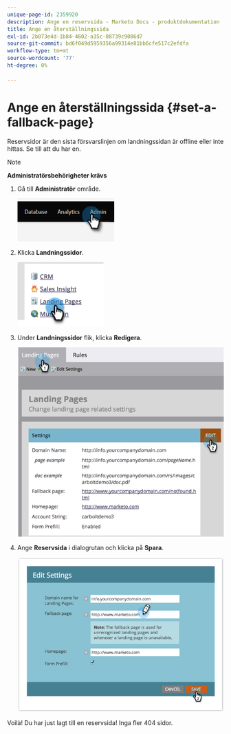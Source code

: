 ```yaml
---
unique-page-id: 2359920
description: Ange en reservsida - Marketo Docs - produktdokumentation
title: Ange en återställningssida
exl-id: 2b073e4d-1b84-4602-a35c-08739c9086d7
source-git-commit: bd6f049d5959356a99314e81bb6cfe517c2efdfa
workflow-type: tm+mt
source-wordcount: '77'
ht-degree: 0%

---
```


# Ange en återställningssida {#set-a-fallback-page}

Reservsidor är den sista försvarslinjen om landningssidan är offline eller inte hittas. Se till att du har en.

>[!NOTE]
>
>**Administratörsbehörigheter krävs**

1. Gå till **Administratör** område.

   ![](assets/set-a-fallback-page-1.png)

1. Klicka **Landningssidor**.

   ![](assets/set-a-fallback-page-2.png)

1. Under **Landningssidor** flik, klicka **Redigera**.

   ![](assets/set-a-fallback-page-3.png)

1. Ange **Reservsida** i dialogrutan och klicka på **Spara**.

   ![](assets/set-a-fallback-page-4.png)

Voilà! Du har just lagt till en reservsida! Inga fler 404 sidor.
